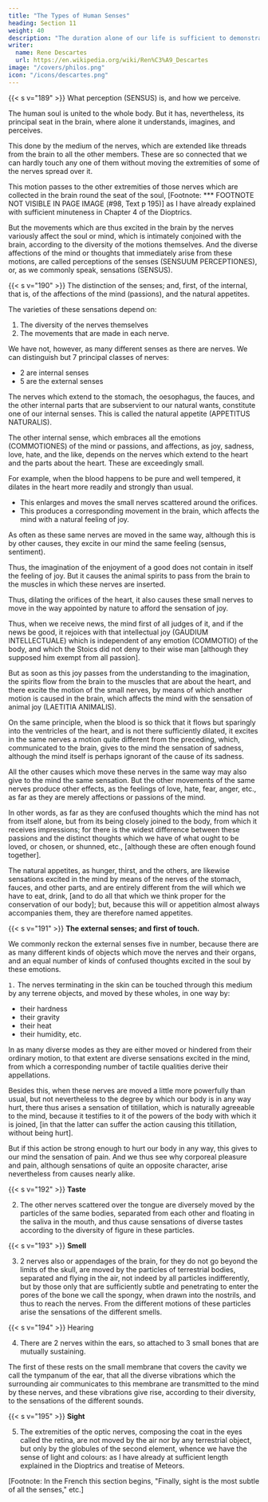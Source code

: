 ```yaml
---
title: "The Types of Human Senses"
heading: Section 11
weight: 40
description: "The duration alone of our life is sufficient to demonstrate the existence of God"
writer:
  name: Rene Descartes
  url: https://en.wikipedia.org/wiki/Ren%C3%A9_Descartes
image: "/covers/philos.png"
icon: "/icons/descartes.png"
---
```



<!-- {{< s v="188" >}}  -->

<!-- ## 1. What is to be borrowed from disquisitions on animals and man to advance the knowledge of material objects?

I should add nothing farther to this the Fourth Part of the Principles of Philosophy, did I purpose carrying out my original design of writing a Fifth and Sixth Part, the one treating of things possessed of life, that is, animals and plants, and the other of man. But because I have not yet acquired sufficient knowledge of all the matters of which I should desire to treat in these two last parts, and do not know whether I shall ever have sufficient leisure to finish them, I will here subjoin a few things regarding the objects of our senses, that I may not, for the sake of the latter, delay too long the publication of the former parts, or of what may be desiderated in them, which I might have reserved for explanation in those others: for I have hitherto described this earth, and generally the whole visible world, as if it were merely a machine in which there was nothing at all to consider except the figures and motions of its parts, whereas our senses present to us many other things, for example colours, smells, sounds, and the like, of which, if I did not speak at all, it would be thought I had omitted the explication of the majority of the objects that are in nature. -->

{{< s v="189" >}} What perception (SENSUS) is, and how we perceive.

The human soul is united to the whole body. But it has, nevertheless, its principal seat in the brain, where alone it understands, imagines, and perceives.

This done by the medium of the nerves, which are extended like threads from the brain to all the other members. These are so connected that we can hardly touch any one of them without moving the extremities of some of the nerves spread over it.

This motion passes to the other extremities of those nerves which are collected in the brain round the seat of the soul, [Footnote: *** FOOTNOTE NOT VISIBLE IN PAGE IMAGE (#98, Text p 195)] as I have already explained with sufficient minuteness in Chapter 4 of the Dioptrics. 

But the movements which are thus excited in the brain by the nerves variously affect the soul or mind, which is intimately conjoined with the brain, according to the diversity of the motions themselves. And the diverse affections of the mind or thoughts that immediately arise from these motions, are called perceptions of the senses (SENSUUM PERCEPTIONES), or, as we commonly speak, sensations (SENSUS).


{{< s v="190" >}} The distinction of the senses; and, first, of the internal, that is, of the affections of the mind (passions), and the natural appetites.

The varieties of these sensations depend on:

1. The diversity of the nerves themselves
2. The movements that are made in each nerve. 

We have not, however, as many different senses as there are nerves. We can distinguish but 7 principal classes of nerves:

- 2 are internal senses
- 5 are the external senses

The nerves which extend to the stomach, the oesophagus, the fauces, and the other internal parts that are subservient to our natural wants, constitute one of our internal senses. This is called the natural appetite (APPETITUS NATURALIS). 

The other internal sense, which embraces all the emotions (COMMOTIONES) of the mind or passions, and affections, as joy, sadness, love, hate, and the like, depends on the nerves which extend to the heart and the parts about the heart. These are exceedingly small. 

For example, when the blood happens to be pure and well tempered, it dilates in the heart more readily and strongly than usual.
- This enlarges and moves the small nerves scattered around the orifices.
- This produces a corresponding movement in the brain, which affects the mind with a natural feeling of joy.

As often as these same nerves are moved in the same way, although this is by other causes, they excite in our mind the same feeling (sensus, sentiment).

Thus, the imagination of the enjoyment of a good does not contain in itself the feeling of joy. But it causes the animal spirits to pass from the brain to the muscles in which these nerves are inserted.

Thus, dilating the orifices of the heart, it also causes these small nerves to move in the way appointed by nature to afford the sensation of joy. 

Thus, when we receive news, the mind first of all judges of it, and if the news be good, it rejoices with that intellectual joy (GAUDIUM INTELLECTUALE) which is independent of any emotion (COMMOTIO) of the body, and which the Stoics did not deny to their wise man [although they supposed him exempt from all passion]. 

But as soon as this joy passes from the understanding to the imagination, the spirits flow from the brain to the muscles that are about the heart, and there excite the motion of the small nerves, by means of which another motion is caused in the brain, which affects the mind with the sensation of animal joy (LAETITIA ANIMALIS). 

On the same principle, when the blood is so thick that it flows but sparingly into the ventricles of the heart, and is not there sufficiently dilated, it excites in the same nerves a motion quite different from the preceding, which, communicated to the brain, gives to the mind the sensation of sadness, although the mind itself is perhaps ignorant of the cause of its sadness. 

All the other causes which move these nerves in the same way may also give to the mind the same sensation. But the other movements of the same nerves produce other effects, as the feelings of love, hate, fear, anger, etc., as far as they are merely affections or passions of the mind.

In other words, as far as they are confused thoughts which the mind has not from itself alone, but from its being closely joined to the body, from which it receives impressions; for there is the widest difference between these passions and the distinct thoughts which we have of what ought to be loved, or chosen, or shunned, etc., [although these are often enough found together]. 

The natural appetites, as hunger, thirst, and the others, are likewise sensations excited in the mind by means of the nerves of the stomach, fauces, and other parts, and are entirely different from the will which we have to eat, drink, [and to do all that which we think proper for the conservation of our body]; but, because this will or appetition almost always accompanies them, they are therefore named appetites.


{{< s v="191" >}} **The external senses; and first of touch.**

We commonly reckon the external senses five in number, because there are as many different kinds of objects which move the nerves and their organs, and an equal number of kinds of confused thoughts excited in the soul by these emotions. 

`1.` The nerves terminating in the skin can be touched through this medium by any terrene objects, and moved by these wholes, in one way by:
- their hardness
- their gravity
- their heat
- their humidity, etc.

In as many diverse modes as they are either moved or hindered from their ordinary motion, to that extent are diverse sensations excited in the mind, from which a corresponding number of tactile qualities derive their appellations. 

Besides this, when these nerves are moved a little more powerfully than usual, but not nevertheless to the degree by which our body is in any way hurt, there thus arises a sensation of titillation, which is naturally agreeable to the mind, because it testifies to it of the powers of the body with which it is joined, [in that the latter can suffer the action causing this titillation, without being hurt]. 

But if this action be strong enough to hurt our body in any way, this gives to our mind the sensation of pain. And we thus see why corporeal pleasure and pain, although sensations of quite an opposite character, arise nevertheless from causes nearly alike.


{{< s v="192" >}} **Taste**

2. The other nerves scattered over the tongue are diversely moved by the particles of the same bodies, separated from each other and floating in the saliva in the mouth, and thus cause sensations of diverse tastes according to the diversity of figure in these particles. 

<!-- [Footnote: In the French this section begins, "Taste, after touch the grossest of the senses," etc.] -->


{{< s v="193" >}} **Smell**

3. 2 nerves also or appendages of the brain, for they do not go beyond the limits of the skull, are moved by the particles of terrestrial bodies, separated and flying in the air, not indeed by all particles indifferently, but by those only that are sufficiently subtle and penetrating to enter the pores of the bone we call the spongy, when drawn into the nostrils, and thus to reach the nerves. From the different motions of these particles arise the sensations of the different smells.


{{< s v="194" >}} Hearing

4. There are 2 nerves within the ears, so attached to 3 small bones that are mutually sustaining. 

The first of these rests on the small membrane that covers the cavity we call the tympanum of the ear, that all the diverse vibrations which the surrounding air communicates to this membrane are transmitted to the mind by these nerves, and these vibrations give rise, according to their diversity, to the sensations of the different sounds.


{{< s v="195" >}} **Sight**

5. The extremities of the optic nerves, composing the coat in the eyes called the retina, are not moved by the air nor by any terrestrial object, but only by the globules of the second element, whence we have the sense of light and colours: as I have already at sufficient length explained in the Dioptrics and treatise of Meteors. 

[Footnote: In the French this section begins, "Finally, sight is the most subtle of all the senses," etc.]
